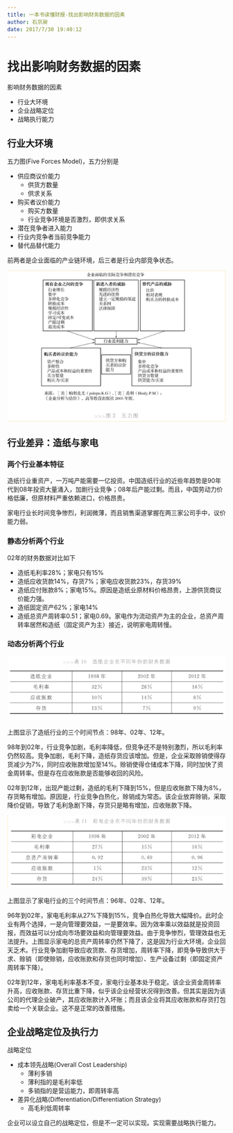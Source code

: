 ```yaml
---
title: 一本书读懂财报-找出影响财务数据的因素
author: 石京昶
date: 2017/7/30 19:40:12
---
```


# 找出影响财务数据的因素

影响财务数据的因素

- 行业大环境
- 企业战略定位
- 战略执行能力

## 行业大环境

五力图(Five Forces Model)，五力分别是

- 供应商议价能力
    - 供货方数量
    - 供求关系
- 购买者议价能力
    - 购买方数量
    - 行业竞争环境是否激烈，即供求关系
- 潜在竞争者进入能力
- 行业内竞争者当前竞争能力
- 替代品替代能力

前两者是企业面临的产业链环境，后三者是行业内部竞争状态。

![五力图](./figure/五力图.png)

## 行业差异：造纸与家电

### 两个行业基本特征

造纸行业重资产，一万吨产能需要一亿投资。中国造纸行业的近些年趋势是90年代到08年投资大量涌入，加剧行业竞争；08年后产能过剩。而且，中国劳动力价格低廉，但原材料严重依赖进口，价格昂贵。

家电行业长时间竞争惨烈，利润微薄，而且销售渠道掌握在两三家公司手中，议价能力弱。

### 静态分析两个行业

02年的财务数据对比如下

- 造纸毛利率28%；家电只有15%
- 造纸应收货款14%，存货7%；家电应收货款23%，存货39%
- 造纸应付账款8%；家电15%。原因是造纸业原材料价格昂贵，上游供货商议价能力强。
- 造纸固定资产62%；家电14%
- 造纸总资产周转率0.51；家电0.69。家电作为流动资产为主的企业，总资产周转率居然和造纸（固定资产为主）接近，说明家电周转慢。

### 动态分析两个行业

![造纸行业动态变化](./figure/动态分析造纸.png)

上图显示了造纸行业的三个时间节点：98年、02年、12年。

98年到02年，行业竞争加剧，毛利率降低，但竞争还不是特别激烈，所以毛利率仍然较高。竞争加剧，毛利下降，造纸存货应该增加。但是，企业采取赊销使得存货减少为7%，同时应收账款增加至14%。赊销使得仓储成本下降，同时加快了资金周转率。但是存在应收账款是否能够收回的风险。

02年到12年，出现产能过剩，造纸的毛利下降到15%，但是应收账款下降为8%，存货略有增加。原因是，行业竞争白热化，赊销成为常态。该企业放弃赊销，采取降价促销，导致了毛利急剧下降，存货只是略有增加，应收账款下降。

![家电行业动态变化](./figure/动态分析家电.png)

上图显示了家电行业的三个时间节点：96年、02年、12年。

96年到02年，家电毛利率从27%下降到15%，竞争白热化导致大幅降价。此时企业有两个选择，一是向管理要效益，一是要效率。因为效率乘以效益就是投资回报，而效益可以分成向市场要效益和向管理要效益。由于竞争惨烈，管理效益也无法提升。上图显示家电的总资产周转率仍然下降了，这是因为行业大环境，企业回天乏术。行业竞争加剧导致应收货款、存货增加，周转率下降，即竞争导致供大于求、赊销（即使赊销，应收账款和存货也同时增加）、生产设备过剩（即固定资产周转率下降）。

02年到12年，家电毛利率基本不变，家电行业基本处于稳定。该企业资金周转率升高，应收账款、存货比重下降，似乎该企业经营状况得到改善。但其实是因为该公司的代理企业破产，其应收账款计入坏账；而且该企业将其应收账款和存货打包卖给一个关联企业。这不是正常的改善措施。

## 企业战略定位及执行力

战略定位

- 成本领先战略(Overall Cost Leadership)
    - 薄利多销
    - 薄利指的是毛利率低
    - 多销指的是营运能力，即周转率高
- 差异化战略(Differentiation/Differentiation Strategy)
    - 高毛利低周转率

企业可以设立自己的战略定位，但是不一定可以实现。实现需要战略执行能力。
